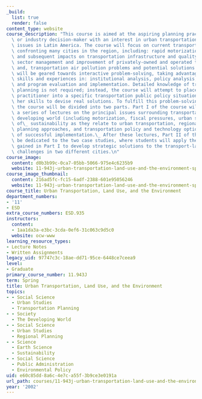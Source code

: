 ```yaml
---
_build:
  list: true
  render: false
content_type: website
course_description: "This course is aimed at the aspiring planning practitioner, policy-maker,\
  \ or industry decision-maker with an interest in urban transportation and environmental\
  \ issues in Latin America. The course will focus on current transport-related themes\
  \ confronting many cities in the region, including: rapid motorization and suburbanization\
  \ and subsequent impacts on transportation infrastructure and quality of life; public\
  \ sector management and improvement of privately-owned and operated transit systems;\
  \ and, transportation air pollution problems and potential solutions.\n\nThe course\
  \ will be geared towards interactive problem-solving, taking advantage of students'\
  \ skills and experiences in: institutional analysis, policy analysis, and project\
  \ and program evaluation and implementation. Detailed knowledge of transportation\
  \ planning is not required; instead, the course will attempt to place the general\
  \ practitioner into a specific transportation public policy situation and draw from\
  \ her skills to devise real solutions. To fulfill this problem-solving orientation,\
  \ the course will be divided into two parts. Part I of the course will consist of\
  \ a series of lectures on the principal issues surrounding transportation in the\
  \ developing world (including motorization, fiscal pressures, urban sprawl), concepts\
  \ of\_ sustainability as they relate to urban transportation, regional strategic\
  \ planning approaches, and transportation policy and technology options and examples\
  \ of successful implementation.\_ After these lectures, Part II of the course will\
  \ be dedicated to the two case studies, where students will apply the knowledge\
  \ gained in Part I to develop strategic solutions to the transport-land use-environment\
  \ challenges in two different cities.\n"
course_image:
  content: d0b3b99c-0ca7-05bb-5066-975e4c6235b9
  website: 11-943j-urban-transportation-land-use-and-the-environment-spring-2002
course_image_thumbnail:
  content: 216ad5fc-fc15-6adf-2388-601e95056246
  website: 11-943j-urban-transportation-land-use-and-the-environment-spring-2002
course_title: Urban Transportation, Land Use, and the Environment
department_numbers:
- '11'
- ESD
extra_course_numbers: ESD.935
instructors:
  content:
  - 1aa1da3a-e3bc-3cda-0ef6-31c063c9d5c0
  website: ocw-www
learning_resource_types:
- Lecture Notes
- Written Assignments
legacy_uid: 97747c3c-18ae-dd71-95ce-6448ce7ceea9
level:
- Graduate
primary_course_number: 11.943J
term: Spring
title: Urban Transportation, Land Use, and the Environment
topics:
- - Social Science
  - Urban Studies
  - Transportation Planning
- - Society
  - The Developing World
- - Social Science
  - Urban Studies
  - Regional Planning
- - Science
  - Earth Science
  - Sustainability
- - Social Science
  - Public Administration
  - Environmental Policy
uid: e60c85dd-8a6c-4e7c-a55f-3b9ce3e0191a
url_path: courses/11-943j-urban-transportation-land-use-and-the-environment-spring-2002
year: '2002'
---
```


